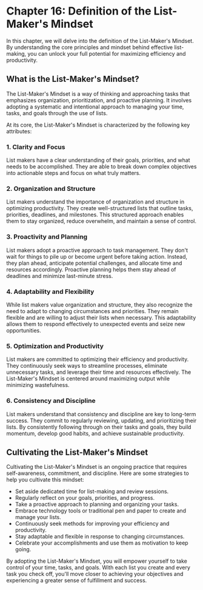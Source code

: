 Chapter 16: Definition of the List-Maker's Mindset
==================================================

In this chapter, we will delve into the definition of the List-Maker's Mindset. By understanding the core principles and mindset behind effective list-making, you can unlock your full potential for maximizing efficiency and productivity.

**What is the List-Maker's Mindset?**
-------------------------------------

The List-Maker's Mindset is a way of thinking and approaching tasks that emphasizes organization, prioritization, and proactive planning. It involves adopting a systematic and intentional approach to managing your time, tasks, and goals through the use of lists.

At its core, the List-Maker's Mindset is characterized by the following key attributes:

### 1. **Clarity and Focus**

List makers have a clear understanding of their goals, priorities, and what needs to be accomplished. They are able to break down complex objectives into actionable steps and focus on what truly matters.

### 2. **Organization and Structure**

List makers understand the importance of organization and structure in optimizing productivity. They create well-structured lists that outline tasks, priorities, deadlines, and milestones. This structured approach enables them to stay organized, reduce overwhelm, and maintain a sense of control.

### 3. **Proactivity and Planning**

List makers adopt a proactive approach to task management. They don't wait for things to pile up or become urgent before taking action. Instead, they plan ahead, anticipate potential challenges, and allocate time and resources accordingly. Proactive planning helps them stay ahead of deadlines and minimize last-minute stress.

### 4. **Adaptability and Flexibility**

While list makers value organization and structure, they also recognize the need to adapt to changing circumstances and priorities. They remain flexible and are willing to adjust their lists when necessary. This adaptability allows them to respond effectively to unexpected events and seize new opportunities.

### 5. **Optimization and Productivity**

List makers are committed to optimizing their efficiency and productivity. They continuously seek ways to streamline processes, eliminate unnecessary tasks, and leverage their time and resources effectively. The List-Maker's Mindset is centered around maximizing output while minimizing wastefulness.

### 6. **Consistency and Discipline**

List makers understand that consistency and discipline are key to long-term success. They commit to regularly reviewing, updating, and prioritizing their lists. By consistently following through on their tasks and goals, they build momentum, develop good habits, and achieve sustainable productivity.

**Cultivating the List-Maker's Mindset**
----------------------------------------

Cultivating the List-Maker's Mindset is an ongoing practice that requires self-awareness, commitment, and discipline. Here are some strategies to help you cultivate this mindset:

* Set aside dedicated time for list-making and review sessions.
* Regularly reflect on your goals, priorities, and progress.
* Take a proactive approach to planning and organizing your tasks.
* Embrace technology tools or traditional pen and paper to create and manage your lists.
* Continuously seek methods for improving your efficiency and productivity.
* Stay adaptable and flexible in response to changing circumstances.
* Celebrate your accomplishments and use them as motivation to keep going.

By adopting the List-Maker's Mindset, you will empower yourself to take control of your time, tasks, and goals. With each list you create and every task you check off, you'll move closer to achieving your objectives and experiencing a greater sense of fulfillment and success.
